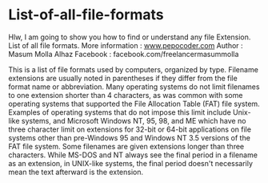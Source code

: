 # List-of-all-file-formats
Hlw, I am going to show  you how to find or understand any file Extension. List of all  file formats.
More information : www.pepocoder.com
Author : Masum Molla Alhaz
Facebook : facebook.com/freelancermasummolla

This is a list of file formats used by computers, organized by type. Filename extensions are usually noted in parentheses if they differ from the file format name or abbreviation. Many operating systems do not limit filenames to one extension shorter than 4 characters, as was common with some operating systems that supported the File Allocation Table (FAT) file system. Examples of operating systems that do not impose this limit include Unix-like systems, and Microsoft Windows NT, 95, 98, and ME which have no three character limit on extensions for 32-bit or 64-bit applications on file systems other than pre-Windows 95 and Windows NT 3.5 versions of the FAT file system. Some filenames are given extensions longer than three characters. While MS-DOS and NT always see the final period in a filename as an extension, in UNIX-like systems, the final period doesn't necessarily mean the text afterward is the extension.
